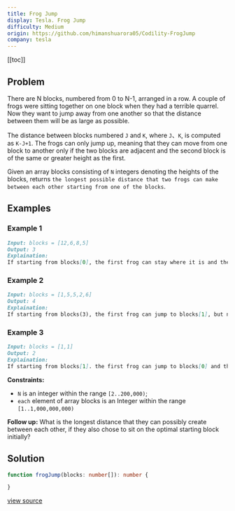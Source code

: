 ```yaml
---
title: Frog Jump
display: Tesla. Frog Jump
difficulty: Medium
origin: https://github.com/himanshuarora05/Codility-FrogJump
company: tesla
---
```


[[toc]]

## Problem

There are N blocks, numbered from 0 to N-1, arranged in a row. A couple of frogs were sitting together on one block when they had a terrible quarrel. Now they want to jump away from one another so that the distance between them will be as large as possible.

The distance between blocks numbered `J` and `K`, where `J`、`K`, is computed as `K-J+1`. The frogs can only jump up, meaning that they can move from one block to another only if the two blocks are adjacent and the second block is of the same or greater height as the first.

Given an array blocks consisting of `N` integers denoting the heights of the blocks, returns `the longest possible distance that two frogs can make between each other starting from one of the blocks`.

## Examples

### Example 1

```md
Input: blocks = [12,6,8,5]
Output: 3
Explaination:
If starting from blocks[0], the first frog can stay where it is and the second frog can jump to blocks[2] (but not to blocks[3]).
```

### Example 2

```md
Input: blocks = [1,5,5,2,6]
Output: 4
Explaination:
If starting from blocks(3), the first frog can jump to blocks[1], but not blocks[0], and the second frog can jump to blocks[4].
```

### Example 3

```md
Input: blocks = [1,1]
Output: 2
Explaination:
If starting from blocks[1]. the first frog can jump to blocks[0] and the second frog can stay where it is. Starting from blocks[0] would result in the same distance.
```

**Constraints:**

- `N` is an integer within the range `[2..200,000)`;
- `each` element of array blocks is an Integer within the range `[1..1,000,000,000)`

**Follow up:** What is the longest distance that they can possibly create between each other, if they also chose to sit on the optimal starting block initially?

## Solution

```ts
function frogJump(blocks: number[]): number {

}
```

[view source](https://github.com/himanshuarora05/Codility-FrogJump)
